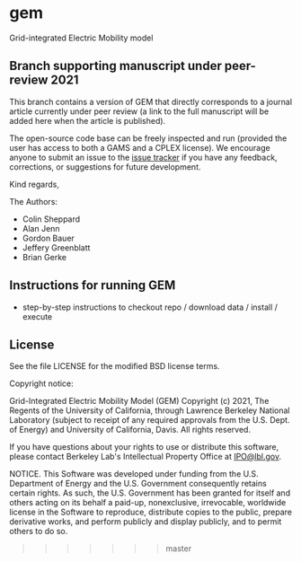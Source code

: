 # gem

Grid-integrated Electric Mobility model

## Branch supporting manuscript under peer-review 2021

This branch contains a version of GEM that directly corresponds to a journal article currently under peer review (a link to the full manuscript will be added here when the article is published). 

The open-source code base can be freely inspected and run (provided the user has access to both a GAMS and a CPLEX license). We encourage anyone to submit an issue to the [issue tracker](https://github.com/LBNL-UCB-STI/gem/issues) if you have any feedback, corrections, or suggestions for future development.

Kind regards, 

The Authors:

* Colin Sheppard
* Alan Jenn
* Gordon Bauer
* Jeffery Greenblatt
* Brian Gerke

## Instructions for running GEM

* step-by-step instructions to checkout repo / download data / install / execute

## License

See the file LICENSE for the modified BSD license terms. 

Copyright notice:

Grid-Integrated Electric Mobility Model (GEM) Copyright (c) 2021,
The Regents of the University of California, through Lawrence
Berkeley National Laboratory (subject to receipt of any required
approvals from the U.S. Dept. of Energy) and University of California,
Davis. All rights reserved.

If you have questions about your rights to use or distribute this software,
please contact Berkeley Lab's Intellectual Property Office at
IPO@lbl.gov.

NOTICE.  This Software was developed under funding from the U.S. Department
of Energy and the U.S. Government consequently retains certain rights.  As
such, the U.S. Government has been granted for itself and others acting on
its behalf a paid-up, nonexclusive, irrevocable, worldwide license in the
Software to reproduce, distribute copies to the public, prepare derivative 
works, and perform publicly and display publicly, and to permit others to do so.
>>>>>>> master

